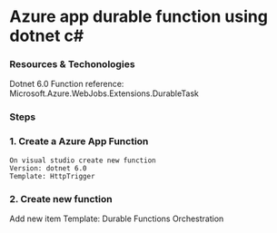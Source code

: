 # Azure app durable function using dotnet c#

### Resources & Techonologies
Dotnet 6.0
Function reference: Microsoft.Azure.WebJobs.Extensions.DurableTask


### Steps

### 1. Create a Azure App Function
```
On visual studio create new function 
Version: dotnet 6.0
Template: HttpTrigger
```

### 2. Create new function
Add new item
Template: Durable Functions Orchestration

